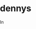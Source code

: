 # dennys

In <!DOCTYPE html>
<html>
  <head>
    <meta charset="utf-8">
    <title>Street View containers</title>
    <style>
      html, body, #map-canvas {
        height: 100%;
        margin: 0px;
        padding: 0px
      }
    </style>
    <script src="https://maps.googleapis.com/maps/api/js?key=AIzaSyCD01zRrpb6xXRaEjKthfeFW8Eyts9CEKs"></script>
    <script>
function initialize() {
  var params = getQueryParams();
  var bryantPark = new google.maps.LatLng(params.lat, params.lon);
  var panoramaOptions = {
    position: bryantPark,
    pov: {
      heading: 165,
      pitch: 0
    },
    zoom: 1
  };
  var myPano = new google.maps.StreetViewPanorama(
      document.getElementById('map-canvas'),
      panoramaOptions);
  myPano.setVisible(true);
}
function getQueryParams(){
    var params = {};
    var query = window.location.search.substring(1);
    var vars = query.split("&");
    for (var i=0;i<vars.length;i++) {
        var pair = vars[i].split("=");
        if(pair.length == 2)
        {
            params[pair[0]] = pair[1];
        }
     }
     return params;
}
google.maps.event.addDomListener(window, 'load', initialize);
    </script>
  </head>
  <body>
    <div id="map-canvas"></div>
  </body>
</html>
